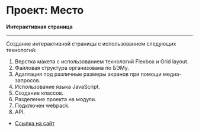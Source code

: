 # Проект: Место

**Интерактивная страница**
_______________________

Создание интерактивной страницы с использованием следующих технологий:

1. Верстка макета с использованием технологий Flexbox и Grid layout.
2. Файловая структура организована по БЭМу.
3. Адаптация под различные размеры экранов при помощи медиа-запросов.
4. Использование языка JavaScript.
5. Создание классов.
6. Разделение проекта на модули.
7. Подключен webpack.
8. API.

* [Ссылка на сайт](https://misha-ausianski.github.io/mesto)